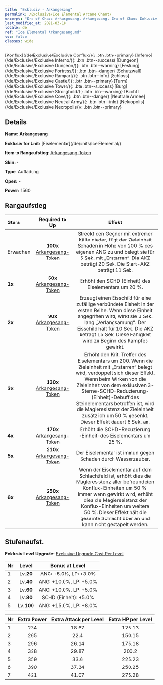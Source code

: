 ```yaml
---
title: "Exklusiv - Arkangesang"
permalink: /Exclusive/Ice Elemental Arcane Chant/
excerpt: "Era of Chaos Arkangesang. Arkangesang. Era of Chaos Exklusiv Arkangesang. Eiselementar Exklusiv."
last_modified_at: 2021-03-18
locale: de
ref: "Ice Elemental Arkangesang.md"
toc: false
classes: wide
---
```

 [Konflux](/de/Exclusive/Exclusive Conflux/){: .btn .btn--primary} [Inferno](/de/Exclusive/Exclusive Inferno/){: .btn .btn--success} [Dungeon](/de/Exclusive/Exclusive Dungeon/){: .btn .btn--warning} [Festung](/de/Exclusive/Exclusive Fortress/){: .btn .btn--danger} [Schutzwall](/de/Exclusive/Exclusive Rampart/){: .btn .btn--info} [Schloss](/de/Exclusive/Exclusive Castle/){: .btn .btn--primary} [Turm](/de/Exclusive/Exclusive Tower/){: .btn .btn--success} [Burg](/de/Exclusive/Exclusive Stronghold/){: .btn .btn--warning} [Bucht](/de/Exclusive/Exclusive Cove/){: .btn .btn--danger} [Neutrale Armee](/de/Exclusive/Exclusive Neutral Army/){: .btn .btn--info} [Nekropolis](/de/Exclusive/Exclusive Necropolis/){: .btn .btn--primary} 

## Details
 **Name: Arkangesang** 

 **Exklusiv for Unit:** [Eiselementar](/de/units/Ice Elemental/) 

 **Item to Rangaufstieg:** [Arkangesang-Token](/de/Items/con_915/)

 **Skin:** -

 **Type:** Aufladung

 **Open:** -

 **Power:** 1560

## Rangaufstieg

  |     Stars    |  Required to Up | Effekt |
  |:-------------|:---------------:|:---------------:|
  |  Erwachen  | **100x** [Arkangesang-Token](/de/Items/con_915/) | <Gefrorener Bruch> Streckt den Gegner mit extremer Kälte nieder, fügt der Zieleinheit Schaden in Höhe von 200 % des eigenen ANG zu und belegt sie für 5 Sek. mit „Erstarren“. Die AKZ beträgt 20 Sek. Die Start-AKZ beträgt 11 Sek. |
  | **1x** <i class="fas fa-star"/> | **50x** [Arkangesang-Token](/de/Items/con_915/) | Erhöht den SCHD (Einheit) des Eiselementars um 20 %. |
  | **2x** <i class="fas fa-star"/> | **90x** [Arkangesang-Token](/de/Items/con_915/) | <Eisschild> Erzeugt einen Eisschild für eine zufällige verbündete Einheit in der ersten Reihe. Wenn diese Einheit angegriffen wird, wirkt sie 3 Sek. lang „Verlangsamung“. Der Eisschild hält für 10 Sek. Die AKZ beträgt 15 Sek. Diese Fähigkeit wird zu Beginn des Kampfes gewirkt. |
  | **3x** <i class="fas fa-star"/> | **130x** [Arkangesang-Token](/de/Items/con_915/) | Erhöht den Krit. Treffer des Eiselementars um 200. Wenn die Zieleinheit mit „Erstarren“ belegt wird, verdoppelt sich dieser Effekt. Wenn beim Wirken von <Gefrorener Bruch> die Zieleinheit von dem exklusiven 3-Sterne-SCHD-Reduzierung-(Einheit)-Debuff des Steinelementars betroffen ist, wird die Magieresistenz der Zieleinheit zusätzlich um 50 % gesenkt. Dieser Effekt dauert 8 Sek. an. |
  | **4x** <i class="fas fa-star"/> | **170x** [Arkangesang-Token](/de/Items/con_915/) | Erhöht die SCHD-Reduzierung (Einheit) des Eiselementars um 25 %. |
  | **5x** <i class="fas fa-star"/> | **210x** [Arkangesang-Token](/de/Items/con_915/) | Der Eiselementar ist immun gegen Schaden durch Wasserzauber. |
  | **6x** <i class="fas fa-star"/> | **250x** [Arkangesang-Token](/de/Items/con_915/) | <Elementar-Resonanz> Wenn der Eiselementar auf dem Schlachtfeld ist, erhöht dies die Magieresistenz aller befreundeten Konflux-Einheiten um 50 %. Immer wenn <Gefrorener Bruch> gewirkt wird, erhöht dies die Magieresistenz der Konflux-Einheiten um weitere 50 %. Dieser Effekt hält die gesamte Schlacht über an und kann nicht gestapelt werden. |


## Stufenaufst.
 **Exklusiv Level Upgrade:** [Exclusive Upgrade Cost Per Level](/Exclusive/ExclusiveUpgradeCostPerLevel/)

  |  Nr  |   Level  | Bonus at Level |
  |:-----|:--------:|:--------------:|
  | 1 | Lv.**20** | ANG: +5.0%, LP: +3.0% |
  | 2 | Lv.**40** | ANG: +10.0%, LP: +5.0% |
  | 3 | Lv.**60** | ANG: +10.0%, LP: +5.0% |
  | 4 | Lv.**80** | SCHD (Einheit): +5.0% |
  | 5 | Lv.**100** | ANG: +15.0%, LP: +8.0% |


  |  Nr  |  Extra Power | Extra Attack per Level | Extra HP per Level |
  |:-----|:--------:|:--------:|:--------:|
  | 1 | 234 | 18.67 | 125.13 |
  | 2 | 265 | 22.4 | 150.15 |
  | 3 | 296 | 26.14 | 175.18 |
  | 4 | 328 | 29.87 | 200.2 |
  | 5 | 359 | 33.6 | 225.23 |
  | 6 | 390 | 37.34 | 250.25 |
  | 7 | 421 | 41.07 | 275.28 |


